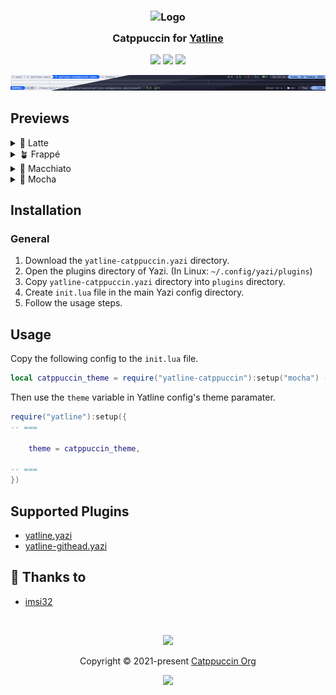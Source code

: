 <h3 align="center">
	<img src="https://raw.githubusercontent.com/catppuccin/catppuccin/main/assets/logos/exports/1544x1544_circle.png" width="100" alt="Logo"/><br/>
	<img src="https://raw.githubusercontent.com/catppuccin/catppuccin/main/assets/misc/transparent.png" height="30" width="0px"/>
	Catppuccin for <a href="https://github.com/imsi32/yatline.yazi">Yatline</a>
	<img src="https://raw.githubusercontent.com/catppuccin/catppuccin/main/assets/misc/transparent.png" height="30" width="0px"/>
</h3>

<p align="center">
	<a href="https://github.com/imsi32/yatline-catppuccin.yazi/stargazers"><img src="https://img.shields.io/github/stars/imsi32/yatline-catppuccin.yazi?colorA=363a4f&colorB=b7bdf8&style=for-the-badge"></a>
	<a href="https://github.com/imsi32/yatline-catppuccin.yazi/issues"><img src="https://img.shields.io/github/issues/imsi32/yatline-catppuccin.yazi?colorA=363a4f&colorB=f5a97f&style=for-the-badge"></a>
	<a href="https://github.com/imsi32/yatline-catppuccin.yazi/contributors"><img src="https://img.shields.io/github/contributors/imsi32/yatline-catppuccin.yazi?colorA=363a4f&colorB=a6da95&style=for-the-badge"></a>
</p>

<p align="center">
	<img src="assets/preview.webp"/>
</p>

## Previews

<details>
<summary>🌻 Latte</summary>
  	<img src="assets/latte.webp"/>
</details>
<details>
<summary>🪴 Frappé</summary>
    	<img src="assets/frappe.webp"/>
</details>
<details>
<summary>🌺 Macchiato</summary>
    	<img src="assets/macchiato.webp"/>
</details>
<details>
<summary>🌿 Mocha</summary>
    	<img src="assets/mocha.webp"/>
</details>


## Installation

### General
1) Download the `yatline-catppuccin.yazi` directory.
2) Open the plugins directory of Yazi. (In Linux: `~/.config/yazi/plugins`)
3) Copy `yatline-catppuccin.yazi` directory into `plugins` directory.
4) Create `init.lua` file in the main Yazi config directory.
5) Follow the usage steps.

## Usage
Copy the following config to the `init.lua` file.
``` lua
local catppuccin_theme = require("yatline-catppuccin"):setup("mocha") -- or "latte" | "frappe" | "macchiato"
```
Then use the `theme` variable in Yatline config's theme paramater.
``` lua
require("yatline"):setup({
-- ===

	theme = catppuccin_theme,

-- ===
})
```

## Supported Plugins
- [yatline.yazi](https://github.com/imsi32/yatline.yazi)
- [yatline-githead.yazi](https://github.com/imsi32/yatline-githead.yazi)

## 💝 Thanks to

- [imsi32](https://github.com/imsi32)

&nbsp;

<p align="center">
	<img src="https://raw.githubusercontent.com/catppuccin/catppuccin/main/assets/footers/gray0_ctp_on_line.svg?sanitize=true" />
</p>

<p align="center">
	Copyright &copy; 2021-present <a href="https://github.com/catppuccin" target="_blank">Catppuccin Org</a>
</p>

<p align="center">
	<a href="https://github.com/catppuccin/catppuccin/blob/main/LICENSE"><img src="https://img.shields.io/static/v1.svg?style=for-the-badge&label=License&message=MIT&logoColor=d9e0ee&colorA=363a4f&colorB=b7bdf8"/></a>
</p>
